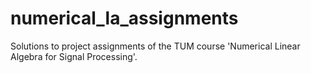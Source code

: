 # numerical_la_assignments
 Solutions to project assignments of the TUM course 'Numerical Linear Algebra for Signal Processing'.

